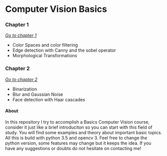 #  Computer Vision Basics

### Chapter 1
*<a href="https://github.com/andyguz17/ComputerVision_Basics/tree/master/Chapter%20%201">Go to chapter 1</a>*
- Color Spaces and color filtering 
- Edge detection with Canny and the sobel operator 
- Morphological Transformations 

### Chapter 2 
*<a href="https://github.com/andyguz17/ComputerVision_Basics/tree/master/Chapter%20%201">Go to chapter 2</a>*
- Binarization 
- Blur and Gaussian Noise 
- Face detection with Haar cascades 

#### About
In this repository I try to accomplish a Basics Computer Vision course, consider it just like a brief introduciton so you can start  with this field of study. You will find some examples and theory about important basic topics. All this is build with python 3.5 and opencv 3. Feel free to change the python version, some features may change but it keeps the idea. If you have any suggestions or doubts do not hesitate on contacting me!



